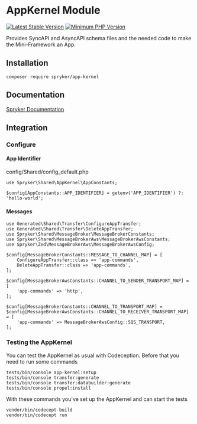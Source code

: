# AppKernel Module
[![Latest Stable Version](https://poser.pugx.org/spryker/app-kernel/v/stable.svg)](https://packagist.org/packages/spryker/app-kernel)
[![Minimum PHP Version](https://img.shields.io/badge/php-%3E%3D%208.0-8892BF.svg)](https://php.net/)

Provides SyncAPI and AsyncAPI schema files and the needed code to make the Mini-Framework an App.

## Installation

```
composer require spryker/app-kernel
```

## Documentation

[Spryker Documentation](https://docs.spryker.com/developing_with_spryker/module_guide/modules.html)

## Integration

### Configure
#### App Identifier

config/Shared/config_default.php

```
use Spryker\Shared\AppKernel\AppConstants;

$config[AppConstants::APP_IDENTIFIER] = getenv('APP_IDENTIFIER') ?: 'hello-world';
```

#### Messages

```
use Generated\Shared\Transfer\ConfigureAppTransfer;
use Generated\Shared\Transfer\DeleteAppTransfer;
use Spryker\Shared\MessageBroker\MessageBrokerConstants;
use Spryker\Shared\MessageBrokerAws\MessageBrokerAwsConstants;
use Spryker\Zed\MessageBrokerAws\MessageBrokerAwsConfig;

$config[MessageBrokerConstants::MESSAGE_TO_CHANNEL_MAP] = [
    ConfigureAppTransfer::class => 'app-commands',
    DeleteAppTransfer::class => 'app-commands',
];

$config[MessageBrokerAwsConstants::CHANNEL_TO_SENDER_TRANSPORT_MAP] = [
    'app-commands' => 'http',
];

$config[MessageBrokerConstants::CHANNEL_TO_TRANSPORT_MAP] =
$config[MessageBrokerAwsConstants::CHANNEL_TO_RECEIVER_TRANSPORT_MAP] = [
    'app-commands' => MessageBrokerAwsConfig::SQS_TRANSPORT,
];
```

### Testing the AppKernel

You can test the AppKernel as usual with Codeception. Before that you need to run some commands

```
tests/bin/console app-kernel:setup
tests/bin/console transfer:generate
tests/bin/console transfer:databuilder:generate
tests/bin/console propel:install
```

With these commands you've set up the AppKernel and can start the tests

```
vendor/bin/codecept build
vendor/bin/codecept run
```
